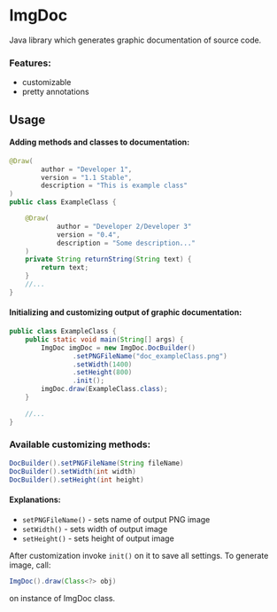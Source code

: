# ImgDoc
Java library which generates graphic documentation of source code.

### Features:
* customizable
* pretty annotations

## Usage

#### Adding methods and classes to documentation:
```Java
@Draw(
        author = "Developer 1",
        version = "1.1 Stable",
        description = "This is example class"
)
public class ExampleClass {

    @Draw(
            author = "Developer 2/Developer 3"
            version = "0.4",
            description = "Some description..."
    )
    private String returnString(String text) {
        return text;
    }
    //...
}
```

#### Initializing and customizing output of graphic documentation:
```Java
public class ExampleClass {
    public static void main(String[] args) {
        ImgDoc imgDoc = new ImgDoc.DocBuilder()
                .setPNGFileName("doc_exampleClass.png")
                .setWidth(1400)
                .setHeight(800)
                .init();
        imgDoc.draw(ExampleClass.class);
    }
    
    //...
}
```

### Available customizing methods:
```Java
DocBuilder().setPNGFileName(String fileName)
DocBuilder().setWidth(int width)
DocBuilder().setHeight(int height)
```
#### Explanations:
* `setPNGFileName()` - sets name of output PNG image
* `setWidth()` - sets width of output image
* `setHeight()` - sets height of output image

After customization invoke `init()` on it to save all settings. To generate image, call:
```Java
ImgDoc().draw(Class<?> obj)
``` 
on instance of ImgDoc class.
